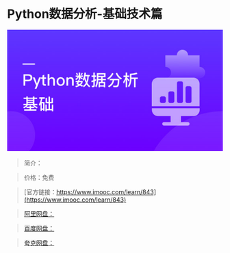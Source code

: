 # Python数据分析-基础技术篇

![img](../../assets/5fe442fb0001ba4905400304.jpg)

> 简介：

> 价格：免费

> [官方链接：https://www.imooc.com/learn/843](https://www.imooc.com/learn/843)

> [阿里网盘：]()

> [百度网盘：]()

> [夸克网盘：]()
